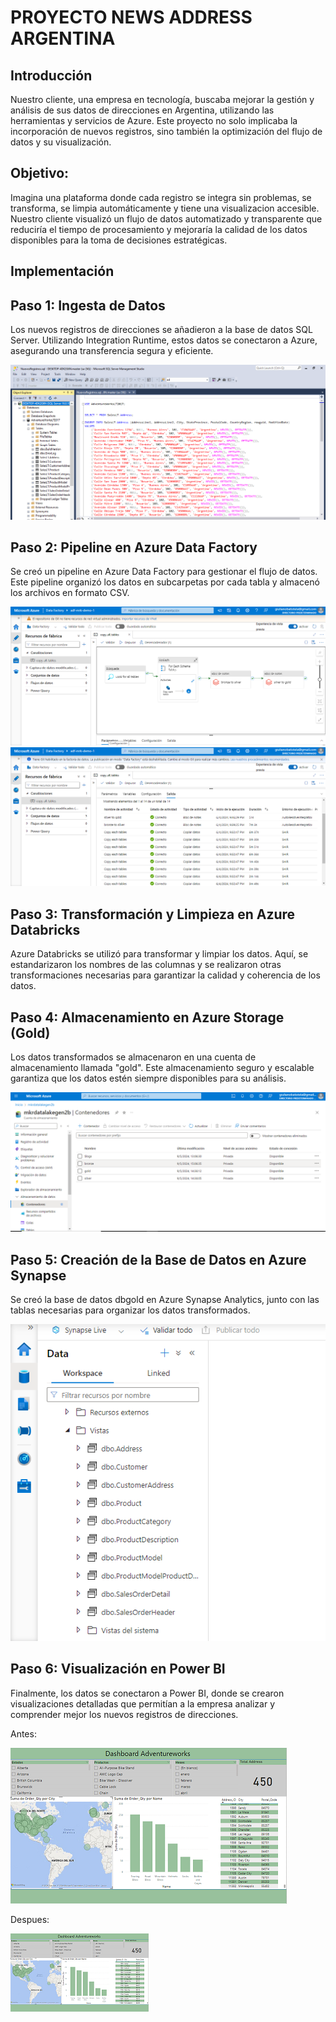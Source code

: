 # PROYECTO NEWS ADDRESS ARGENTINA


## Introducción

Nuestro cliente, una empresa en tecnología, buscaba mejorar la gestión y análisis de sus datos de direcciones en Argentina, utilizando las herramientas y servicios de Azure. Este proyecto no solo implicaba la incorporación de nuevos registros, sino también la optimización del flujo de datos y su visualización.

## Objetivo:

Imagina una plataforma donde cada registro se integra sin problemas, se transforma, se limpia automáticamente y tiene una visualizacion accesible. Nuestro cliente visualizó un flujo de datos automatizado y transparente que reduciría el tiempo de procesamiento y mejoraría la calidad de los datos disponibles para la toma de decisiones estratégicas.

## Implementación

## Paso 1: Ingesta de Datos
Los nuevos registros de direcciones se añadieron a la base de datos SQL Server. Utilizando Integration Runtime, estos datos se conectaron a Azure, asegurando una transferencia segura y eficiente.


![](https://github.com/gbatistela/Proyecto_Azure/blob/main/assets/NuevosRegistros.png)


## Paso 2: Pipeline en Azure Data Factory
Se creó un pipeline en Azure Data Factory para gestionar el flujo de datos. Este pipeline organizó los datos en subcarpetas por cada tabla y almacenó los archivos en formato CSV.

![](https://github.com/gbatistela/Proyecto_Azure/blob/main/assets/pipeline%20datafactory.png) ![](https://github.com/gbatistela/Proyecto_Azure/blob/main/assets/pipeline.png)

## Paso 3: Transformación y Limpieza en Azure Databricks
Azure Databricks se utilizó para transformar y limpiar los datos. Aquí, se estandarizaron los nombres de las columnas y se realizaron otras transformaciones necesarias para garantizar la calidad y coherencia de los datos.

## Paso 4: Almacenamiento en Azure Storage (Gold)
Los datos transformados se almacenaron en una cuenta de almacenamiento llamada "gold". Este almacenamiento seguro y escalable garantiza que los datos estén siempre disponibles para su análisis.

![](https://github.com/gbatistela/Proyecto_Azure/blob/main/assets/cuenta%20almacenamiento.png)

## Paso 5: Creación de la Base de Datos en Azure Synapse
Se creó la base de datos dbgold en Azure Synapse Analytics, junto con las tablas necesarias para organizar los datos transformados.

![](https://github.com/gbatistela/Proyecto_Azure/blob/main/assets/vistas%20azure%20synapse.png)

## Paso 6: Visualización en Power BI
Finalmente, los datos se conectaron a Power BI, donde se crearon visualizaciones detalladas que permitían a la empresa analizar y comprender mejor los nuevos registros de direcciones.

 Antes:
 
![](https://github.com/gbatistela/Proyecto_Azure/blob/main/assets/PowerBI.png)

 Despues:

 
![](https://github.com/gbatistela/Proyecto_Azure/blob/main/assets/001.png)




